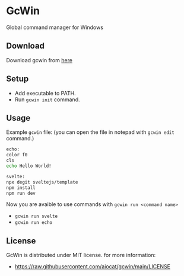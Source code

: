 # GcWin
Global command manager for Windows

## Download
Download gcwin from [here](https://github.com/aiocat/gcwin/releases/latest)

## Setup
- Add executable to PATH.
- Run `gcwin init` command.

## Usage
Example `gcwin` file: (you can open the file in notepad with `gcwin edit` command.)
```sh
echo:
color f0
cls
echo Hello World!

svelte:
npx degit sveltejs/template
npm install
npm run dev
```

Now you are avaible to use commands with `gcwin run <command name>`
- `gcwin run svelte`
- `gcwin run echo`

## License
GcWin is distributed under MIT license. for more information:
- https://raw.githubusercontent.com/aiocat/gcwin/main/LICENSE